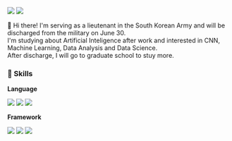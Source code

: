 <a href="https://mail.google.com/mail/?view=cm&amp;fs=1&amp;to=jhjung1227@gmail.com" target="_blank"><img src="https://img.shields.io/badge/jhjung1227@gmail.com-EA4335?style=flat-square&logo=Gmail&logoColor=white"/></a>
<a href="https://instagram.com/_jaex2_?igshid=YmMyMTA2M2Y=" target="_blank"><img src="https://img.shields.io/badge/&#95;jaex2&#95;-E4405F?style=flat-square&logo=Instagram&logoColor=white"/></a>

👋 Hi there! I'm serving as a lieutenant in the South Korean Army and will be discharged from the military on June 30.  
I'm studying about Artificial Inteligence after work and interested in CNN, Machine Learning, Data Analysis and Data Science.  
After discharge, I will go to graduate school to stuy more.

### 💪 Skills
**Language**

<img src="https://img.shields.io/badge/C-A8B9CC?style=flat-square&logo=C&logoColor=white"/></a>
<img src="https://img.shields.io/badge/Python-3776AB?style=flat-square&logo=Python&logoColor=white"/></a>
<img src="https://img.shields.io/badge/Latex-008080?style=flat-square&logo=Latex&logoColor=white"/></a>

**Framework**

<img src="https://img.shields.io/badge/TensorFlow-FF6F00?style=flat-square&logo=TensorFlow&logoColor=white"/></a>
<img src="https://img.shields.io/badge/Keras-D00000?style=flat-square&logo=Keras&logoColor=white"/></a>
<img src="https://img.shields.io/badge/PyTorch-EE4C2C?style=flat-square&logo=PyTorch&logoColor=white"/></a>

